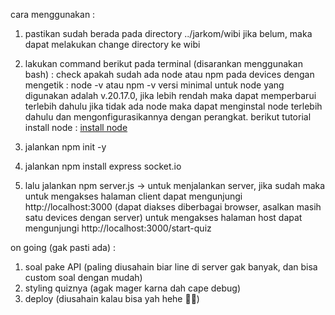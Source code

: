 cara menggunakan : 

1. pastikan sudah berada pada directory ../jarkom/wibi
    jika belum, maka dapat melakukan change directory ke wibi

2. lakukan command berikut pada terminal (disarankan menggunakan bash) : 
        check apakah sudah ada node atau npm pada devices dengan mengetik : node -v atau npm -v
        versi minimal untuk node yang digunakan adalah v.20.17.0, jika lebih rendah maka dapat memperbarui terlebih dahulu
            jika tidak ada node maka dapat menginstal node terlebih dahulu dan mengonfigurasikannya dengan perangkat.
                berikut tutorial install node : [install node](https://youtu.be/06X51c6WHsQ?si=x-6-JAyvzR5cMdQH)

3. jalankan npm init -y 

4. jalankan npm install express socket.io

5. lalu jalankan npm server.js -> untuk menjalankan server, jika sudah maka
    untuk mengakses halaman client dapat mengunjungi http://localhost:3000 (dapat diakses diberbagai browser, asalkan masih satu devices dengan server)
    untuk mengakses halaman host dapat mengunjungi http://localhost:3000/start-quiz


on going (gak pasti ada) :
1. soal pake API (paling diusahain biar line di server gak banyak, dan bisa custom soal dengan mudah)
2. styling quiznya (agak mager karna dah cape debug)
3. deploy (diusahain kalau bisa yah hehe 🥰🥰)
